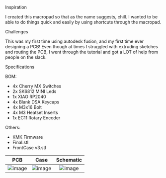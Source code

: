 Inspiration

I created this macropad so that as the name suggests, chill. I wanted to be able to do things quick and easily by using shortcuts through the macropad.

Challenges

This was my first time using autodesk fusion, and my first time ever designing a PCB! Even though at times I struggled with extruding sketches and routing the PCB, I went through the tutorial and got a LOT of help from people on the slack. 

Specifications

BOM:

- 4x Cherry MX Switches
- 2x SK6812 MINI Leds
- 1x XIAO RP2040
- 4x Blank DSA Keycaps
- 4x M3x16 Bolt
- 4x M3 Heatset Inserts
- 1x EC11 Rotary Encoder

Others:

- KMK Firmware
- Final.stl
- FrontCase v3.stl


PCB            |  Case         |   Schematic
:-------------------------:|:-------------------------:|:-------------------------:|
![image](https://github.com/user-attachments/assets/3ead1294-008a-49d5-bbb6-48daba870b72)    |  ![image](https://github.com/user-attachments/assets/b3b4d80e-d3d8-4539-9093-7f711aeafd0e)  | ![image](https://github.com/user-attachments/assets/625f1edb-c465-43eb-b050-4989e0749b39)
